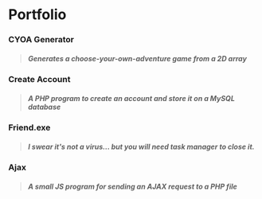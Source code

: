 # Portfolio

### CYOA Generator
> ##### Generates a choose-your-own-adventure game from a 2D array
### Create Account
> ##### A PHP program to create an account and store it on a MySQL database
### Friend.exe
> ##### I swear it's not a virus... but you will need task manager to close it.
### Ajax
> ##### A small JS program for sending an AJAX request to a PHP file
